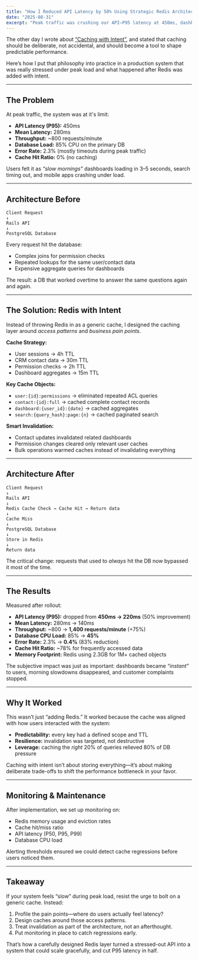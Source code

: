 ```yaml
---
title: "How I Reduced API Latency by 50% Using Strategic Redis Architecture"
date: "2025-08-31"
excerpt: "Peak traffic was crushing our API—P95 latency at 450ms, dashboards taking 5 seconds to load, and users complaining of “slow mornings.” By introducing a Redis caching layer designed around real access patterns, not just generic key-value storage, we cut P95 latency in half, reduced DB CPU load from 85% to 45%, and eliminated the majority of timeouts. This is the story of how intentional caching turned a struggling system into one that scaled gracefully."
---
```


The other day I wrote about [“Caching with Intent”](/blog/19-caching-with-intent-how-to-avoid-the-redis-graveyard/), and stated that caching should be deliberate, not accidental, and should become a tool to shape predictable performance.

Here’s how I put that philosophy into practice in a production system that was really stressed under peak load and what happened after Redis was added with intent.

---

## The Problem

At peak traffic, the system was at it's limit:

- **API Latency (P95):** 450ms
- **Mean Latency:** 280ms
- **Throughput:** ~800 requests/minute
- **Database Load:** 85% CPU on the primary DB
- **Error Rate:** 2.3% (mostly timeouts during peak traffic)
- **Cache Hit Ratio:** 0% (no caching)

Users felt it as *“slow mornings”* dashboards loading in 3–5 seconds, search timing out, and mobile apps crashing under load.

---

## Architecture Before
```
Client Request
↓
Rails API
↓
PostgreSQL Database
```

Every request hit the database:
- Complex joins for permission checks
- Repeated lookups for the same user/contact data
- Expensive aggregate queries for dashboards

The result: a DB that worked overtime to answer the same questions again and again.

---

## The Solution: Redis with Intent

Instead of throwing Redis in as a generic cache, I designed the caching layer around *access patterns* and *business pain points*.

**Cache Strategy:**
- User sessions → 4h TTL
- CRM contact data → 30m TTL
- Permission checks → 2h TTL
- Dashboard aggregates → 15m TTL

**Key Cache Objects:**
- `user:{id}:permissions` → eliminated repeated ACL queries
- `contact:{id}:full` → cached complete contact records
- `dashboard:{user_id}:{date}` → cached aggregates
- `search:{query_hash}:page:{n}` → cached paginated search

**Smart Invalidation:**
- Contact updates invalidated related dashboards
- Permission changes cleared only relevant user caches
- Bulk operations warmed caches instead of invalidating everything

---

## Architecture After
```
Client Request
↓
Rails API
↓
Redis Cache Check → Cache Hit → Return data
↓
Cache Miss
↓
PostgreSQL Database
↓
Store in Redis
↓
Return data
```


The critical change: requests that used to *always* hit the DB now bypassed it most of the time.

---

## The Results

Measured after rollout:

- **API Latency (P95):** dropped from **450ms → 220ms** (50% improvement)
- **Mean Latency:** 280ms → 140ms
- **Throughput:** ~800 → **1,400 requests/minute** (+75%)
- **Database CPU Load:** 85% → **45%**
- **Error Rate:** 2.3% → **0.4%** (83% reduction)
- **Cache Hit Ratio:** ~78% for frequently accessed data
- **Memory Footprint:** Redis using 2.3GB for 1M+ cached objects

The subjective impact was just as important: dashboards became *“instant”* to users, morning slowdowns disappeared, and customer complaints stopped.

---

## Why It Worked

This wasn’t just “adding Redis.” It worked because the cache was aligned with how users interacted with the system:
- **Predictability:** every key had a defined scope and TTL
- **Resilience:** invalidation was targeted, not destructive
- **Leverage:** caching the *right* 20% of queries relieved 80% of DB pressure

Caching with intent isn’t about storing everything—it’s about making deliberate trade-offs to shift the performance bottleneck in your favor.

---

## Monitoring & Maintenance

After implementation, we set up monitoring on:
- Redis memory usage and eviction rates
- Cache hit/miss ratio
- API latency (P50, P95, P99)
- Database CPU load

Alerting thresholds ensured we could detect cache regressions before users noticed them.

---

## Takeaway

If your system feels “slow” during peak load, resist the urge to bolt on a generic cache. Instead:
1. Profile the pain points—where do users actually feel latency?
2. Design caches around those access patterns.
3. Treat invalidation as part of the architecture, not an afterthought.
4. Put monitoring in place to catch regressions early.

That’s how a carefully designed Redis layer turned a stressed-out API into a system that could scale gracefully, and cut P95 latency in half.



